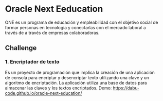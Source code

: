 # Oracle Next Eeducation
ONE es un programa de educación y empleabilidad con el objetivo social de formar personas en tecnología y conectarlas con el mercado laboral a través de a través de empresas colaboradoras.

## Challenge 
### 1. Encriptador de texto
Es un proyecto de programación que implica la creación de una aplicación de consola para encriptar y desencriptar texto utilizando una clave y un algoritmo de encriptación. La aplicación utiliza una base de datos para almacenar las claves y los textos encriptados.
Demo: https://dabu-code.github.io/oracle-next-education/
